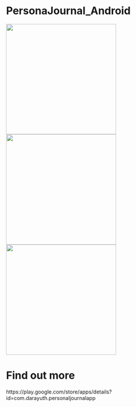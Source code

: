 # PersonaJournal_Android



<img src="https://user-images.githubusercontent.com/33853565/73468250-8078c880-4352-11ea-9207-3ffd4f1c20fb.png" width=300 align=center >


<img src="https://user-images.githubusercontent.com/33853565/73468264-84a4e600-4352-11ea-921b-fc85e23bffd4.png" width=300 >


<img src="https://user-images.githubusercontent.com/33853565/73468265-84a4e600-4352-11ea-8b2e-35de9ff6cc05.png" width=300 >


<h1> Find out more </h1>
https://play.google.com/store/apps/details?id=com.darayuth.personaljournalapp

